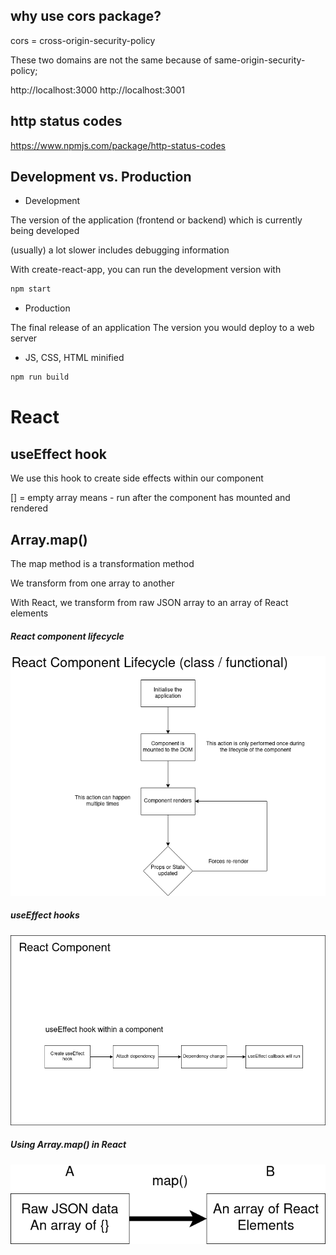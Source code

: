 ## why use cors package?

cors = cross-origin-security-policy

These two domains are not the same because of same-origin-security-policy;

http://localhost:3000
http://localhost:3001

## http status codes

https://www.npmjs.com/package/http-status-codes

## Development vs. Production

- Development

The version of the application (frontend or backend) which is currently being developed

(usually) a lot slower
includes debugging information

With create-react-app, you can run the development version with

```bash
npm start
```

- Production

The final release of an application
The version you would deploy to a web server
- JS, CSS, HTML minified

```bash
npm run build
```

# React

## useEffect hook

We use this hook to create side effects within our component

[] = empty array means - run after the component has mounted and rendered

## Array.map()

The map method is a transformation method

We transform from one array to another

With React, we transform from raw JSON array to an array of React elements

##### React component lifecycle

![React component lifecycle](./React%20Component%20Lifecycle.drawio.png)

##### useEffect hooks

![useEffect hooks](./useEffect%20hook%20within%20a%20component.drawio.png)

##### Using Array.map() in React

![Using Array.map() in React](./Using%20Array.map()%20in%20React.drawio.png)